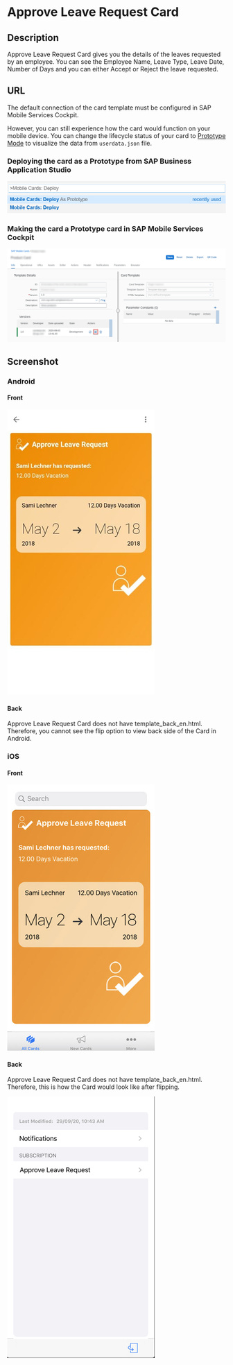 # Approve Leave Request Card

## Description

Approve Leave Request Card gives you the details of the leaves requested by an employee.
You can see the Employee Name, Leave Type, Leave Date, Number of Days and you can either Accept or Reject the leave requested.

## URL

The default connection of the card template must be configured in SAP Mobile Services Cockpit.

However, you can still experience how the card would function on your mobile device.
You can change the lifecycle status of your card to [Prototype Mode](https://help.sap.com/doc/f53c64b93e5140918d676b927a3cd65b/Cloud/en-US/docs-en/guides/getting-started/mck/mck-managing-cards.html#prototype) to visualize the data from `userdata.json` file.

### Deploying the card as a Prototype from SAP Business Application Studio

![Approve Leave Request Card Business Application Studio Screenshot](screens/deploy-prototype-BAS.png)

### Making the card a Prototype card in SAP Mobile Services Cockpit

![Approve Leave Request Card Mobile Services Cockpit Screenshot](screens/deploy-prototype-mobile-services-cockpit.png)

## Screenshot

### Android

#### Front

![Approve Leave Request Card Android Front Screenshot](screens/android_front.png)

#### Back

Approve Leave Request Card does not have template_back_en.html. Therefore, you cannot see the flip option to view back side of the Card in Android.

### iOS

#### Front

![Approve Leave Request Card iOS Front Screenshot](screens/ios_front.png)

#### Back

Approve Leave Request Card does not have template_back_en.html. Therefore, this is how the Card would look like after flipping.

![Approve Leave Request Card iOS Back Screenshot](screens/ios_back.png)
